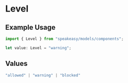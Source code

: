 # Level

## Example Usage

```typescript
import { Level } from "speakeasy/models/components";

let value: Level = "warning";
```

## Values

```typescript
"allowed" | "warning" | "blocked"
```